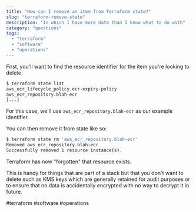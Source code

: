 ```yaml
---
title: "How can I remove an item from Terraform state?"
slug: "terraform-remove-state"
description: "In which I have more data than I know what to do with"
category: "questions"
tags:
  - "terraform"
  - "software"
  - "operations"
---
```


First, you'll want to find the resource identifier for the item you're looking to delete

```bash
$ terraform state list
aws_ecr_lifecycle_policy.ecr-expiry-policy
aws_ecr_repository.blah-ecr
[...]
```

For this case, we'll use `aws_ecr_repository.blah-ecr` as our example identifier.

You can then remove it from state like so:

```bash
$ terraform state rm 'aws_ecr_repository.blah-ecr'
Removed aws_ecr_repository.blah-ecr
Successfully removed 1 resource instance(s).
```

Terraform has now "forgotten" that resource exists.

This is handy for things that are part of a stack but that you don't want to delete such as KMS keys which are generally retained for audit purposes or to ensure that no data is accidentally encrypted with no way to decrypt it in future.

#terraform #software #operations